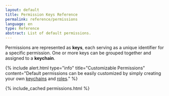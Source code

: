 ```yaml
---
layout: default
title: Permission Keys Reference
permalink: reference/permissions
language: en
type: Reference
abstract: List of default permissions.
---
```


Permissions are represented as <b>keys</b>, each serving as a unique identifier for a specific permission. One or more keys can be grouped together and assigned to a <b>keychain</b>.<br>

{% include alert.html type="info" title="Customizable Permissions" content="Default permissions can be easily customized by simply creating your own <a href='https://docs.layer5.io/cloud/security/keychains/#keychains-management'>keychains</a> and <a href='https://docs.layer5.io/cloud/security/roles/'>roles</a>."
%}

<div style="overflow-x:auto;">
{% include_cached permissions.html %}
</div>
